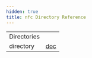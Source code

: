 ```yaml
---
hidden: true
title: nfc Directory Reference
---
```


|  |  |
|----|----|
| Directories |  |
| directory   | <a href="dir_e961040ac921d9f71436129bb313f539.md">doc</a> |
